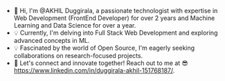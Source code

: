 
- 👋 Hi, I'm @AKHIL Duggirala, a passionate technologist with expertise in Web Development (FrontEnd Developer) for over 2 years and Machine Learning and Data Science for over a year. 
- 💡 Currently, I'm delving into Full Stack Web Development and exploring advanced concepts in ML. 
- 💡 Fascinated by the world of Open Source, I'm eagerly seeking collaborations on research-focused projects. 
- 🌱 Let's connect and innovate together! Reach out to me at 😎 https://www.linkedin.com/in/duggirala-akhil-151768187/.

<!---
AKHIL-882/AKHIL-882 is a ✨ special ✨ repository because its `README.md` (this file) appears on your GitHub profile.
You can click the Preview link to take a look at your changes.
--->
